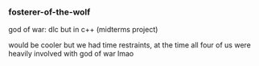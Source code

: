 ### fosterer-of-the-wolf
god of war: dlc but in c++ (midterms project)

would be cooler but we had time restraints, at the time all four of us were heavily involved with god of war lmao



